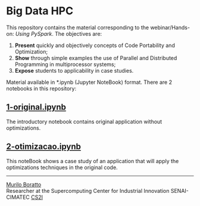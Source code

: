 # Big Data HPC 

This repository contains the material corresponding to the webinar/Hands-on: _Using PySpark_. The objectives are:

1. **Present** quickly and objectively concepts of Code Portability and Optimization;
2. **Show** through simple examples the use of Parallel and Distributed Programming in multiprocessor systems;
3. **Expose** students to applicability in case studies.

Material available in \*.ipynb (Jupyter NoteBook) format. There are 2 notebooks in this repository:

## [1-original.ipynb](https://drive.google.com/file/d/1GBkahxtgPEWyZNyC9eXnG9EsZN83ZYSY/view?usp=sharing)
The introductory notebook contains original application without optimizations.

## [2-otimizacao.ipynb](https://drive.google.com/file/d/1FiwyRiXWWrc_JaiiM5lGKkzKaHE2nVyw/view?usp=sharing)
This noteBook shows a case study of an application that will apply the optimizations techniques in the original code.

---

[Murilo Boratto](http://lattes.cnpq.br/9222855062709254) <br/>
Researcher at the Supercomputing Center for Industrial Innovation SENAI-CIMATEC [CS2I](http://www.senaicimatec.com.br/) <br/>
